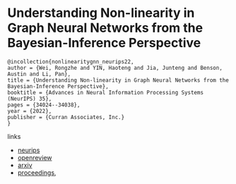 # Understanding Non-linearity in Graph Neural Networks from the Bayesian-Inference Perspective

```
@incollection{nonlinearitygnn_neurips22,
author = {Wei, Rongzhe and YIN, Haoteng and Jia, Junteng and Benson, Austin and Li, Pan},
title = {Understanding Non-linearity in Graph Neural Networks from the Bayesian-Inference Perspective},
booktitle = {Advances in Neural Information Processing Systems (NeurIPS) 35},
pages = {34024--34038},
year = {2022},
publisher = {Curran Associates, Inc.}
}
```

links
- [neurips](https://nips.cc/Conferences/2022/Schedule?showEvent=53879)
- [openreview](https://openreview.net/forum?id=Xt9smkoTgQf)
- [arxiv](https://arxiv.org/abs/2207.11311)
- [proceedings](https://papers.nips.cc//paper_files/paper/2022/hash/dbe0e575e4604367a989e850c9b28401-Abstract-Conference.html),
